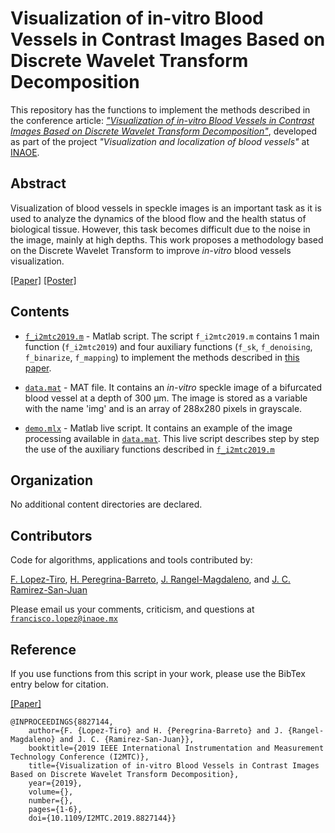 # Visualization of in-vitro Blood Vessels in Contrast Images Based on Discrete Wavelet Transform Decomposition 

This repository has the functions to implement the methods described in the conference article: 
[*"Visualization of in-vitro Blood Vessels in Contrast Images Based on Discrete Wavelet Transform Decomposition"*](https://ieeexplore.ieee.org/document/8827144), developed as part of the project *"Visualization and localization of blood vessels"* at [INAOE](https://www.inaoep.mx). 

## Abstract 

Visualization of blood vessels in speckle images is an important task as it is used to analyze the dynamics of the blood flow and the health status of biological tissue. However, this task becomes difficult due to the noise in the image, mainly at high depths. This work proposes a methodology based on the Discrete Wavelet Transform to improve *in-vitro* blood vessels visualization.

[[Paper]](https://ieeexplore.ieee.org/document/8827144)
[[Poster]](https://www.researchgate.net/publication/333146308_Visualization_of_in-vitro_Blood_Vessels_in_Contrast_Images_Based_on_Discrete_Wavelet_Transform_Decomposition)



## Contents

* [`f_i2mtc2019.m`](https://github.com/friscolt/i2mtc-2019/blob/master/f_i2mtc2019.m) -  Matlab script. The script  `f_i2mtc2019.m` contains 1 main function (`f_i2mtc2019`) and four auxiliary functions (`f_sk`, `f_denoising`, `f_binarize`, `f_mapping`) to implement the methods described in [this paper](https://ieeexplore.ieee.org/document/8827144). 

* [`data.mat`](https://github.com/friscolt/i2mtc-2019/blob/master/data.mat) - MAT file. It contains an *in-vitro* speckle image of a bifurcated blood vessel at a depth of 300 µm. The image is stored as a variable with the name 'img' and is an array of 288x280 pixels in grayscale. 

* [`demo.mlx`](https://github.com/friscolt/i2mtc-2019/blob/master/main.mlx) - Matlab live script. It contains an example of the image processing available in [`data.mat`](https://github.com/friscolt/i2mtc-2019/blob/master/data.mat). This live script describes step by step the use of the auxiliary functions described in [`f_i2mtc2019.m`](https://github.com/friscolt/i2mtc-2019/blob/master/f_i2mtc2019.m) 

## Organization

No additional content directories are declared. 


## Contributors

Code for algorithms, applications and tools contributed by:

[F. Lopez-Tiro](https://scholar.google.es/citations?user=IlG06bYAAAAJ&hl=es), [H. Peregrina-Barreto](https://scholar.google.es/citations?user=Wh2blp0AAAAJ&hl=es), [J. Rangel-Magdaleno](https://scholar.google.es/citations?user=aBNkfEsAAAAJ&hl=es), and [J. C. Ramirez-San-Juan](https://scholar.google.es/citations?user=xN03bqgAAAAJ&hl=es)

Please email us your comments, criticism, and questions at [`francisco.lopez@inaoe.mx`](mailto:francisco.lopez@inaoe.com?subject=[GitHub]%20i2mtc2019%20repository)

## Reference

If you use functions from this script in your work, please use the BibTex entry below for citation.

[[Paper]](https://ieeexplore.ieee.org/document/8827144)

```
@INPROCEEDINGS{8827144,
    author={F. {Lopez-Tiro} and H. {Peregrina-Barreto} and J. {Rangel-Magdaleno} and J. C. {Ramirez-San-Juan}},
    booktitle={2019 IEEE International Instrumentation and Measurement Technology Conference (I2MTC)}, 
    title={Visualization of in-vitro Blood Vessels in Contrast Images Based on Discrete Wavelet Transform Decomposition}, 
    year={2019},
    volume={},
    number={},
    pages={1-6},
    doi={10.1109/I2MTC.2019.8827144}}
```
